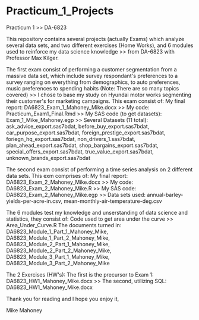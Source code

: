 # Practicum_1_Projects
Practicum 1 >> DA-6823

This repository contains several projects (actually Exams) which analyze several data sets, and two different exercises (Home Works), and 6 modules used to reinforce my data science knowledge >> from DA-6823 with Professor Max Kilger. 

The first exam consist of performing a customer segmentation from a massive data set, which include survey respondant's preferences to a survey ranging on everything from demographics, to auto preferences, music preferences to spending habits (Note: There are so many topics covered) >> I chose to base my study on Hyundai motor works segmenting their customer's for marketing campaigns.  This exam consist of:
  My final report: DA6823_Exam_1_Mahoney_Mike.docx >>
  My code: Practicum_Exam1_Final.Rmd >> 
  My SAS code (to get datasets): Exam_1_Mike_Mahoney.egp >>
  Several Datasets (11 total):
    ask_advice_export.sas7bdat,
    before_buy_export.sas7bdat,
    car_purpose_export.sas7bdat,
    foreign_prestige_export.sas7bdat,
    foriegn_hq_export.sas7bdat,
    non_drivers_1.sas7bdat,
    plan_ahead_export.sas7bdat,
    shop_bargains_export.sas7bdat,
    special_offers_export.sas7bdat,
    true_value_export.sas7bdat,
    unknown_brands_export.sas7bdat
    
  The second exam consist of performing a time series analysis on 2 different data sets. This exm comprises of:
    My final report: DA6823_Exam_2_Mahoney_Mike.docx >>
    My code: DA6823_Exam_2_Mahoney_Mike.R >>
    My SAS code: DA6823_Exam_2_Mahoney_Mike.egp >>
    Data sets used:
      annual-barley-yields-per-acre-in.csv,
      mean-monthly-air-temperature-deg.csv
      
  The 6 modules test my knowledge and unserstanding of data science and statistics, they consist of:
    Code used to get area under the curve >> Area_Under_Curve.R
    The documents turned in:
      DA6823_Module_1_Part_1_Mahoney_Mike,
      DA6823_Module_1_Part_2_Mahoney_Mike,
      DA6823_Module_2_Part_1_Mahoney_Mike,
      DA6823_Module_2_Part_2_Mahoney_Mike,
      DA6823_Module_3_Part_1_Mahoney_Mike,
      DA6823_Module_3_Part_2_Mahoney_Mike
      
  The 2 Exercises (HW's):
    The first is the precursor to Exam 1: DA6823_HW1_Mahoney_Mike.docx >>
    The second, utilizing SQL: DA6823_HW1_Mahoney_Mike.docx
      
Thank you for reading and I hope you enjoy it,

Mike Mahoney
    
